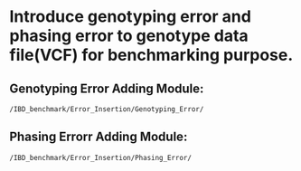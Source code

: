 # Introduce genotyping error and phasing error to genotype data file(VCF) for benchmarking purpose.


## Genotyping Error Adding Module:
```/IBD_benchmark/Error_Insertion/Genotyping_Error/```


## Phasing Errorr Adding Module:
```/IBD_benchmark/Error_Insertion/Phasing_Error/```

